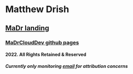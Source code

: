# Matthew Drish
## [MaDr landing](https://madr.io/)
### [MaDrCloudDev github pages](https://madrclouddev.github.io/)
#### 2022. All Rights Retained & Reserved
##### Currently only monitoring [email](mailto:azbusiness@madr.io) for attribution concerns
